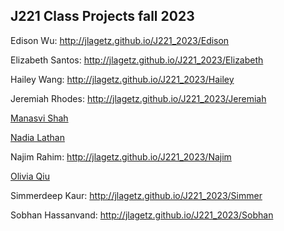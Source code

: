 ## J221 Class Projects fall 2023

Edison Wu: http://jlagetz.github.io/J221_2023/Edison

Elizabeth Santos: http://jlagetz.github.io/J221_2023/Elizabeth

Hailey Wang: http://jlagetz.github.io/J221_2023/Hailey

Jeremiah Rhodes: http://jlagetz.github.io/J221_2023/Jeremiah

<a href="https://jlagetz.github.io/J221_2023/Manasvi/manasvi_shah.pdf" target="_blank">Manasvi Shah</a>

<a href="https://jlagetz.github.io/J221_2023/Nadia">Nadia Lathan</a>

Najim Rahim: http://jlagetz.github.io/J221_2023/Najim

<a href="https://jiayiq.github.io/html/Georgia.html">Olivia Qiu</a>

Simmerdeep Kaur: http://jlagetz.github.io/J221_2023/Simmer

Sobhan Hassanvand: http://jlagetz.github.io/J221_2023/Sobhan
